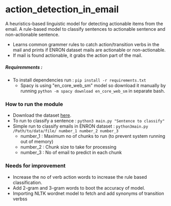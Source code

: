 # action_detection_in_email
A heuristics-based linguistic model for detecting actionable items from the email. A rule-based model to classify sentences to actionable sentence and non-actionable sentence.
* Learns common grammer rules to catch action/transition verbs in the mail and prints if ENRON
 dataset mails are actionable or non-actionable.
 * If mail is found actionable, it grabs the action part of the mail.

##### Requiremments : 
* To install dependencies run : `pip install -r requirements.txt`
    * Spacy is using  "en_core_web_sm" model so download it manually by running `python -m spacy download
     en_core_web_sm` in separate bash.

### How to run the module
* Download the dataset [here](https://www.kaggle.com/wcukierski/enron-email-dataset). 
* To run to classify a sentence : `python3 main.py "Sentence to classify"`
* Simple run to classify emails in ENRON dataset :  `python3main.py /Path/to/data/file/ number_1 number_2
 number_3` 
    * number_1 : Maximum no of chunks to run (to prevent system running out of memory)
    * number_2 : Chunk size to take for processing
    * number_3 : No of email to predict in each chunk

### Needs for improvement
* Increase the no of verb action words to increase the rule based classification.
* Add 2-gram and 3-gram words to boot the accuracy of model.
* Importing NLTK wordnet model to fetch and add synonyms of transition verbss
